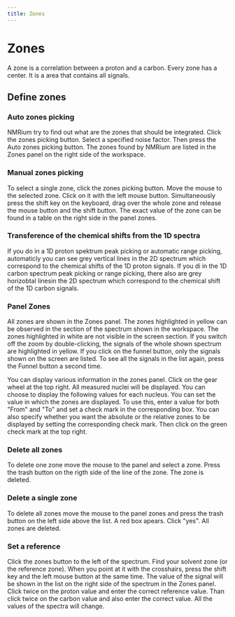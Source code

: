 ```yaml
---
title: Zones
---
```


# Zones

A zone is a correlation between a proton and a carbon. Every zone has a center. It is a area that contains all signals. 

## Define zones

### Auto zones picking

NMRium try to find out what are the zones that should be integrated. Click the zones picking button. Select a specified noise factor. Then press the Auto zones picking button. The zones found by NMRium are listed in the Zones panel on the right side of the workspace.

### Manual zones picking

To select a single zone, click the zones picking button. Move the mouse to the selected zone. Click on it with the left mouse button. Simultaneously press the shift key on the keyboard, drag over the whole zone and release the mouse button and the shift button. The exact value of the zone can be found in a table on the right side in the panel zones.

### Transference of the chemical shifts from the 1D spectra

If you do in a 1D proton spektrum peak picking or automatic range picking, automaticly you can see grey vertical lines in the 2D spectrum which correspond to the chemical shifts of the 1D proton signals. If you di in the 1D carbon spectrum peak picking or range picking, there also are grey horizobtal linesin the 2D spectrum which correspond to the chemical shift of the 1D carbon signals. 

### Panel Zones

All zones are shown in the Zones panel. The zones highlighted in yellow can be observed in the section of the spectrum shown in the workspace. The zones highlighted in white are not visible in the screen section. If you switch off the zoom by double-clicking, the signals of the whole shown spectrum are highlighted in yellow. If you click on the funnel button, only the signals shown on the screen are listed. To see all the signals in the list again, press the Funnel button a second time. 

You can display various information in the zones panel. Click on the gear wheel at the top right. All measured nuclei will be displayed. You can choose to display the following values for each nucleus. You can set the value in which the zones are displayed. To use this, enter a value for both "From" and "To" and set a check mark in the corresponding box. You can also specify whether you want the absolute or the relative zones to be displayed by setting the corresponding check mark. 
Then click on the green check mark at the top right. 

### Delete all zones

To delete one zone move the mouse to the panel and select a zone. Press the trash button on the rigth side of the line of the zone. The zone is deleted.

### Delete a single zone

To delete all zones move the mouse to the panel zones and press the trash button on the left side above the list. A red box apears. Click "yes". All zones are deleted.

### Set a reference

Click the zones button to the left of the spectrum. Find your solvent zone (or the reference zone). When you point at it with the crosshairs, press the shift key and the left mouse button at the same time. The value of the signal will be shown in the list on the right side of the spectrum in the Zones panel. Click twice on the proton value and enter the correct reference value. Than click twice on the carbon value and also enter the correct value. All the values of the spectra will change. 
